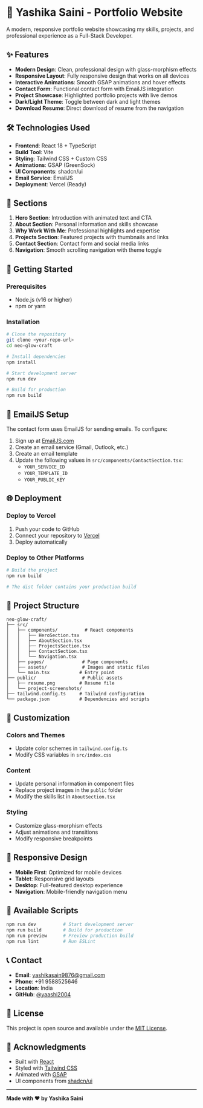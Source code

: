 # 🚀 Yashika Saini - Portfolio Website

A modern, responsive portfolio website showcasing my skills, projects, and professional experience as a Full-Stack Developer.

## ✨ Features

- **Modern Design**: Clean, professional design with glass-morphism effects
- **Responsive Layout**: Fully responsive design that works on all devices
- **Interactive Animations**: Smooth GSAP animations and hover effects
- **Contact Form**: Functional contact form with EmailJS integration
- **Project Showcase**: Highlighted portfolio projects with live demos
- **Dark/Light Theme**: Toggle between dark and light themes
- **Download Resume**: Direct download of resume from the navigation

## 🛠️ Technologies Used

- **Frontend**: React 18 + TypeScript
- **Build Tool**: Vite
- **Styling**: Tailwind CSS + Custom CSS
- **Animations**: GSAP (GreenSock)
- **UI Components**: shadcn/ui
- **Email Service**: EmailJS
- **Deployment**: Vercel (Ready)

## 📱 Sections

1. **Hero Section**: Introduction with animated text and CTA
2. **About Section**: Personal information and skills showcase
3. **Why Work With Me**: Professional highlights and expertise
4. **Projects Section**: Featured projects with thumbnails and links
5. **Contact Section**: Contact form and social media links
6. **Navigation**: Smooth scrolling navigation with theme toggle

## 🚀 Getting Started

### Prerequisites
- Node.js (v16 or higher)
- npm or yarn

### Installation

```bash
# Clone the repository
git clone <your-repo-url>
cd neo-glow-craft

# Install dependencies
npm install

# Start development server
npm run dev

# Build for production
npm run build
```

## 📧 EmailJS Setup

The contact form uses EmailJS for sending emails. To configure:

1. Sign up at [EmailJS.com](https://www.emailjs.com/)
2. Create an email service (Gmail, Outlook, etc.)
3. Create an email template
4. Update the following values in `src/components/ContactSection.tsx`:
   - `YOUR_SERVICE_ID`
   - `YOUR_TEMPLATE_ID`
   - `YOUR_PUBLIC_KEY`

## 🌐 Deployment

### Deploy to Vercel

1. Push your code to GitHub
2. Connect your repository to [Vercel](https://vercel.com)
3. Deploy automatically

### Deploy to Other Platforms

```bash
# Build the project
npm run build

# The dist folder contains your production build
```

## 📁 Project Structure

```
neo-glow-craft/
├── src/
│   ├── components/          # React components
│   │   ├── HeroSection.tsx
│   │   ├── AboutSection.tsx
│   │   ├── ProjectsSection.tsx
│   │   ├── ContactSection.tsx
│   │   └── Navigation.tsx
│   ├── pages/              # Page components
│   ├── assets/             # Images and static files
│   └── main.tsx           # Entry point
├── public/                 # Public assets
│   ├── resume.png         # Resume file
│   └── project-screenshots/
├── tailwind.config.ts     # Tailwind configuration
└── package.json           # Dependencies and scripts
```

## 🎨 Customization

### Colors and Themes
- Update color schemes in `tailwind.config.ts`
- Modify CSS variables in `src/index.css`

### Content
- Update personal information in component files
- Replace project images in the `public` folder
- Modify the skills list in `AboutSection.tsx`

### Styling
- Customize glass-morphism effects
- Adjust animations and transitions
- Modify responsive breakpoints

## 📱 Responsive Design

- **Mobile First**: Optimized for mobile devices
- **Tablet**: Responsive grid layouts
- **Desktop**: Full-featured desktop experience
- **Navigation**: Mobile-friendly navigation menu

## 🔧 Available Scripts

```bash
npm run dev          # Start development server
npm run build        # Build for production
npm run preview      # Preview production build
npm run lint         # Run ESLint
```

## 📞 Contact

- **Email**: yashikasain9876@gmail.com
- **Phone**: +91 9588525646
- **Location**: India
- **GitHub**: [@yaashi2004](https://github.com/yaashi2004)

## 📄 License

This project is open source and available under the [MIT License](LICENSE).

## 🙏 Acknowledgments

- Built with [React](https://reactjs.org/)
- Styled with [Tailwind CSS](https://tailwindcss.com/)
- Animated with [GSAP](https://greensock.com/gsap/)
- UI components from [shadcn/ui](https://ui.shadcn.com/)

---

**Made with ❤️ by Yashika Saini**
